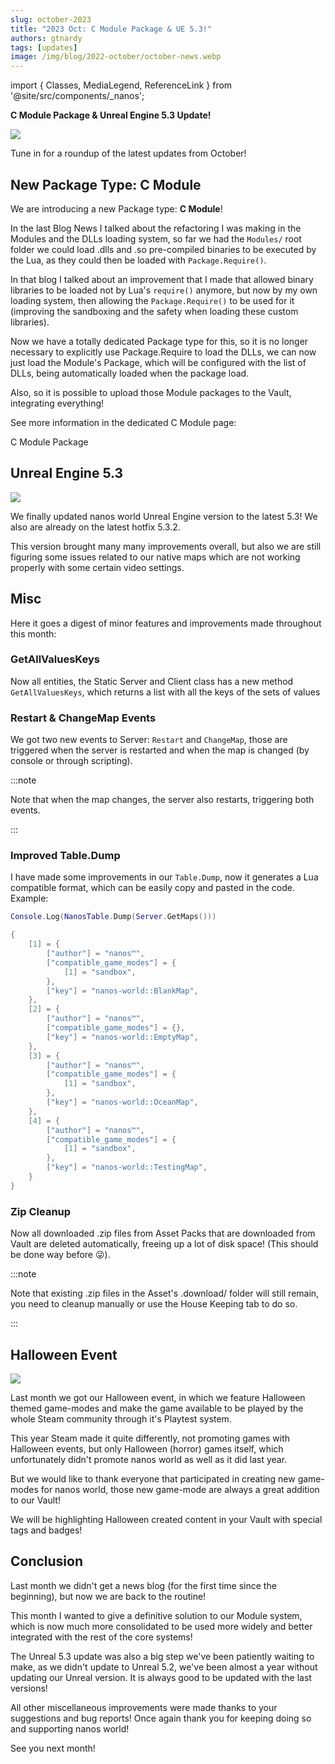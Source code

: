 ```yaml
---
slug: october-2023
title: "2023 Oct: C Module Package & UE 5.3!"
authors: gtnardy
tags: [updates]
image: /img/blog/2022-october/october-news.webp
---
```


import { Classes, MediaLegend, ReferenceLink } from '@site/src/components/_nanos';


**C Module Package & Unreal Engine 5.3 Update!**

![](/img/blog/2022-october/october-news.webp)

Tune in for a roundup of the latest updates from October!

<!--truncate-->


## New Package Type: C Module

We are introducing a new Package type: **C Module**!

In the last Blog News I talked about the refactoring I was making in the Modules and the DLLs loading system, so far we had the `Modules/` root folder we could load .dlls and .so pre-compiled binaries to be executed by the Lua, as they could then be loaded with `Package.Require()`.

In that blog I talked about an improvement that I made that allowed binary libraries to be loaded not by Lua's `require()` anymore, but now by my own loading system, then allowing the `Package.Require()` to be used for it (improving the sandboxing and the safety when loading these custom libraries).

Now we have a totally dedicated Package type for this, so it is no longer necessary to explicitly use Package.Require to load the DLLs, we can now just load the Module's Package, which will be configured with the list of DLLs, being automatically loaded when the package load.

Also, so it is possible to upload those Module packages to the Vault, integrating everything!

See more information in the dedicated C Module page:

<ReferenceLink href="core-concepts/packages/c-module">C Module Package</ReferenceLink>


## Unreal Engine 5.3

![](/img/blog/2023-october/ue53.webp)

We finally updated nanos world Unreal Engine version to the latest 5.3! We also are already on the latest hotfix 5.3.2.

This version brought many many improvements overall, but also we are still figuring some issues related to our native maps which are not working properly with some certain video settings.


## Misc

Here it goes a digest of minor features and improvements made throughout this month:


### GetAllValuesKeys

Now all entities, the Static Server and Client class has a new method `GetAllValuesKeys`, which returns a list with all the keys of the sets of values


### Restart & ChangeMap Events

We got two new events to Server: `Restart` and `ChangeMap`, those are triggered when the server is restarted and when the map is changed (by console or through scripting).

:::note

Note that when the map changes, the server also restarts, triggering both events.

:::


### Improved Table.Dump

I have made some improvements in our `Table.Dump`, now it generates a Lua compatible format, which can be easily copy and pasted in the code. Example:

```lua title="Lua Code"
Console.Log(NanosTable.Dump(Server.GetMaps()))
```

```lua title="Output"
{
    [1] = {
        ["author"] = "nanos™",
        ["compatible_game_modes"] = {
            [1] = "sandbox",
        },
        ["key"] = "nanos-world::BlankMap",
    },
    [2] = {
        ["author"] = "nanos™",
        ["compatible_game_modes"] = {},
        ["key"] = "nanos-world::EmptyMap",
    },
    [3] = {
        ["author"] = "nanos™",
        ["compatible_game_modes"] = {
            [1] = "sandbox",
        },
        ["key"] = "nanos-world::OceanMap",
    },
    [4] = {
        ["author"] = "nanos™",
        ["compatible_game_modes"] = {
            [1] = "sandbox",
        },
        ["key"] = "nanos-world::TestingMap",
    }
}
```


### Zip Cleanup

Now all downloaded .zip files from Asset Packs that are downloaded from Vault are deleted automatically, freeing up a lot of disk space! (This should be done way before 😜).

:::note

Note that existing .zip files in the Asset's .download/ folder will still remain, you need to cleanup manually or use the House Keeping tab to do so.

:::


## Halloween Event

![](/img/blog/2023-october/halloween.webp)

Last month we got our Halloween event, in which we feature Halloween themed game-modes and make the game available to be played by the whole Steam community through it's Playtest system.

This year Steam made it quite differently, not promoting games with Halloween events, but only Halloween (horror) games itself, which unfortunately didn't promote nanos world as well as it did last year.

But we would like to thank everyone that participated in creating new game-modes for nanos world, those new game-mode are always a great addition to our Vault!

We will be highlighting Halloween created content in your Vault with special tags and badges!


## Conclusion

Last month we didn't get a news blog (for the first time since the beginning), but now we are back to the routine!

This month I wanted to give a definitive solution to our Module system, which is now much more consolidated to be used more widely and better integrated with the rest of the core systems!

The Unreal 5.3 update was also a big step we've been patiently waiting to make, as we didn't update to Unreal 5.2, we've been almost a year without updating our Unreal version. It is always good to be updated with the last versions!

All other miscellaneous improvements were made thanks to your suggestions and bug reports! Once again thank you for keeping doing so and supporting nanos world!

See you next month!